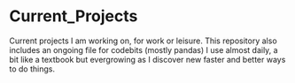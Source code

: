 # Current_Projects

Current projects I am working on, for work or leisure.
This repository also includes an ongoing file for codebits (mostly pandas) I use almost daily, a bit like a textbook but evergrowing as I discover new faster and better ways to do things.
